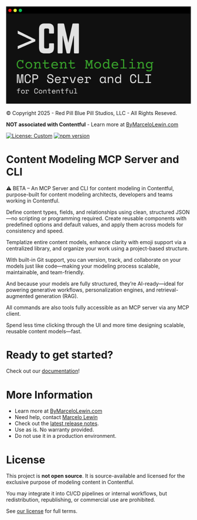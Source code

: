 ![Content Modeling MCP Server and CLI for Contentful](./common/docs/assets/cmcli-logo.png)

© Copyright 2025 - Red Pill Blue Pill Studios, LLC - All Rights Reseved.

**NOT associated with Contentful** - Learn more at [ByMarceloLewin.com](https://www.bymarcelolewin.com/)

[![License: Custom](https://img.shields.io/badge/license-Custom-lightgrey)](LICENSE.md)
[![npm version](https://img.shields.io/npm/v/content-modeling-cli.svg)](https://www.npmjs.com/package/content-modeling-cli)

# Content Modeling MCP Server and CLI
⚠️ BETA – An MCP Server and CLI for content modeling in Contentful, purpose-built for content modeling architects, developers and teams working in Contentful.

Define content types, fields, and relationships using clean, structured JSON—no scripting or programming required. Create reusable components with predefined options and default values, and apply them across models for consistency and speed.

Templatize entire content models, enhance clarity with emoji support via a centralized library, and organize your work using a project-based structure.

With built-in Git support, you can version, track, and collaborate on your models just like code—making your modeling process scalable, maintainable, and team-friendly.

And because your models are fully structured, they’re AI-ready—ideal for powering generative workflows, personalization engines, and retrieval-augmented generation (RAG).

All commands are also tools fully accessible as an MCP server via any MCP client.

Spend less time clicking through the UI and more time designing scalable, reusable content models—fast.

# Ready to get started?
Check out our [documentation](common/docs/README.md)!

# More Information
- Learn more at [ByMarceloLewin.com](https://www.bymarcelolewin.com/)
- Need help, contact [Marcelo Lewin](mailto:marcelo@redpillbluepillstudios.com)
- Check out the [latest release notes](common/docs/release_notes.md).
- Use as is.  No warranty provided.  
- Do not use it in a production environment.

# License
This project is **not open source**. It is source-available and licensed for the exclusive purpose of modeling content in Contentful.

You may integrate it into CI/CD pipelines or internal workflows, but redistribution, republishing, or commercial use are prohibited.

See [our license](LICENSE.md) for full terms.